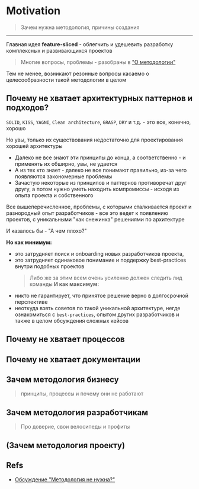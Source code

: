 # Motivation

> Зачем нужна методология, причины создания
---

Главная идея **feature-sliced** - облегчить и удешевить разработку комплексных и развивающихся проектов
> Многие вопросы, проблемы - разобраны в ["О методологии"](./readme.md)

Тем не менее, возникают резонные вопросы касаемо о целесообразности такой методологии в целом

## Почему не хватает архитектурных паттернов и подходов?
`SOLID`, `KISS`, `YAGNI`, `Clean architecture`, `GRASP`, `DRY` и т.д. - это все, конечно, хорошо

Но увы, только их существования недостаточно для проектирования хорошей архитектуры
- Далеко не все знают эти принципы до конца, а соответственно - и применять их обширно, увы, не удается
- А из тех кто знает - далеко не все понимают правильно, из-за чего появляются закономерные проблемы
- Зачастую некоторые из принципов и паттернов противоречат друг другу, а потом нужно уметь находить компромиссы - исходя из опыта проекта и собственного 

Все вышеперечисленное, проблемы, с которыми сталкивается проект и разнородный опыт разработчиков - все это ведет к появлению проектов, с уникальными "как снежинка" решениями по архитектуре

И казалось бы - "А чем плохо?"

**Но как минимум:**
- это затрудняет поиск и onboarding новых разработчиков проекта,
- это затрудняет одинаковое понимание и поддержку best-practices внутри подобных проектов
   > Либо же за этим всем очень усиленно должен следить лид команды
**И как максимум:**
- никто не гарантирует, что принятое решение верно в долгосрочной перспективе
- неоткуда взять советов по такой уникальной архитектуре, негде ознакомиться с `best-practices`, опытом других разработчиков и также в целом обсуждения сложных кейсов

## Почему не хватает процессов

## Почему не хватает документации

## Зачем методология бизнесу
> принципы, процессы и почему они не работают

## Зачем методология разработчикам
> Про доверие, свои велосипеды и профиты

## (Зачем методология проекту)

## Refs
- [Обсуждение "Методология не нужна?"](https://github.com/feature-sliced/wiki/discussions/27)
